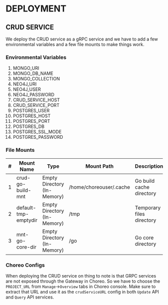 # DEPLOYMENT

## CRUD SERVICE

We deploy the CRUD service as a gRPC service and we have to add a few environmental variables 
and a few file mounts to make things work. 

### Environmental Variables 

1. MONGO_URI
2. MONGO_DB_NAME
3. MONGO_COLLECTION
4. NEO4J_URI
5. NEO4J_USER
6. NEO4J_PASSWORD
7. CRUD_SERVICE_HOST
8. CRUD_SERVICE_PORT
9. POSTGRES_USER
10. POSTGRES_HOST
11. POSTGRES_PORT
12. POSTGRES_DB
13. POSTGRES_SSL_MODE
14. POSTGRES_PASSWORD

### File Mounts

| # | Mount Name | Type | Mount Path | Description |
|---|------------|------|------------|-------------|
| 1 | crud-go-build-mnt | Empty Directory (In-Memory) | /home/choreouser/.cache | Go build cache directory |
| 2 | default-tmp-emptydir | Empty Directory (In-Memory) | /tmp | Temporary files directory |
| 3 | mnt-go-core-dir | Empty Directory (In-Memory) | /go | Go core directory |

### Choreo Configs

When deploying the CRUD service on thing to note is that GRPC services are not exposed through the Gateway in Choreo. So we have to choose the `PROJECT_URL` from `Manage`->`Overview` tabs in Choreo
console. Make sure to extract that URL and use it as the `crudServiceURL` config in both `Update` API and
`Query` API services.